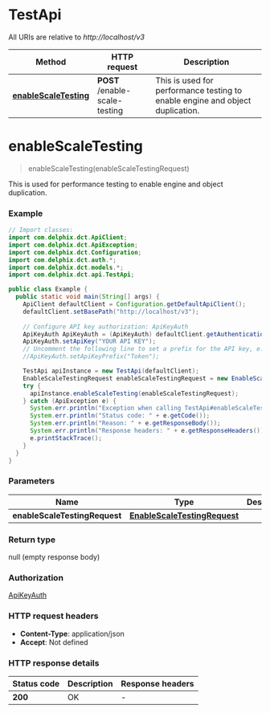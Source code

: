 # TestApi

All URIs are relative to *http://localhost/v3*

Method | HTTP request | Description
------------- | ------------- | -------------
[**enableScaleTesting**](TestApi.md#enableScaleTesting) | **POST** /enable-scale-testing | This is used for performance testing to enable engine and object duplication.


<a name="enableScaleTesting"></a>
# **enableScaleTesting**
> enableScaleTesting(enableScaleTestingRequest)

This is used for performance testing to enable engine and object duplication.

### Example
```java
// Import classes:
import com.delphix.dct.ApiClient;
import com.delphix.dct.ApiException;
import com.delphix.dct.Configuration;
import com.delphix.dct.auth.*;
import com.delphix.dct.models.*;
import com.delphix.dct.api.TestApi;

public class Example {
  public static void main(String[] args) {
    ApiClient defaultClient = Configuration.getDefaultApiClient();
    defaultClient.setBasePath("http://localhost/v3");
    
    // Configure API key authorization: ApiKeyAuth
    ApiKeyAuth ApiKeyAuth = (ApiKeyAuth) defaultClient.getAuthentication("ApiKeyAuth");
    ApiKeyAuth.setApiKey("YOUR API KEY");
    // Uncomment the following line to set a prefix for the API key, e.g. "Token" (defaults to null)
    //ApiKeyAuth.setApiKeyPrefix("Token");

    TestApi apiInstance = new TestApi(defaultClient);
    EnableScaleTestingRequest enableScaleTestingRequest = new EnableScaleTestingRequest(); // EnableScaleTestingRequest | 
    try {
      apiInstance.enableScaleTesting(enableScaleTestingRequest);
    } catch (ApiException e) {
      System.err.println("Exception when calling TestApi#enableScaleTesting");
      System.err.println("Status code: " + e.getCode());
      System.err.println("Reason: " + e.getResponseBody());
      System.err.println("Response headers: " + e.getResponseHeaders());
      e.printStackTrace();
    }
  }
}
```

### Parameters

Name | Type | Description  | Notes
------------- | ------------- | ------------- | -------------
 **enableScaleTestingRequest** | [**EnableScaleTestingRequest**](EnableScaleTestingRequest.md)|  | [optional]

### Return type

null (empty response body)

### Authorization

[ApiKeyAuth](../README.md#ApiKeyAuth)

### HTTP request headers

 - **Content-Type**: application/json
 - **Accept**: Not defined

### HTTP response details
| Status code | Description | Response headers |
|-------------|-------------|------------------|
**200** | OK |  -  |

